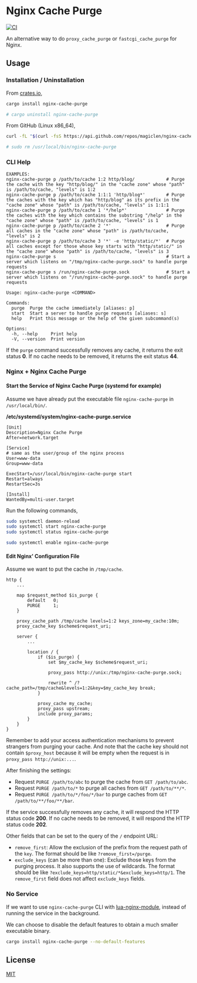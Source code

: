Nginx Cache Purge
====================

[![CI](https://github.com/magiclen/nginx-cache-purge/actions/workflows/ci.yml/badge.svg)](https://github.com/magiclen/nginx-cache-purge/actions/workflows/ci.yml)

An alternative way to do `proxy_cache_purge` or `fastcgi_cache_purge` for Nginx.

## Usage

### Installation / Uninstallation

From [crates.io](https://crates.io/crates/nginx-cache-purge),

```bash
cargo install nginx-cache-purge

# cargo uninstall nginx-cache-purge
```

From GitHub (Linux x86_64),

```bash
curl -fL "$(curl -fsS https://api.github.com/repos/magiclen/nginx-cache-purge/releases/latest | sed -r -n 's/.*"browser_download_url": *"(.*\/nginx-cache-purge_'$(uname -m)')".*/\1/p')" -O && sudo mv nginx-cache-purge_$(uname -m) /usr/local/bin/nginx-cache-purge && sudo chmod +x /usr/local/bin/nginx-cache-purge

# sudo rm /usr/local/bin/nginx-cache-purge
```

### CLI Help

```
EXAMPLES:
nginx-cache-purge p /path/to/cache 1:2 http/blog/            # Purge the cache with the key "http/blog/" in the "cache zone" whose "path" is /path/to/cache, "levels" is 1:2
nginx-cache-purge p /path/to/cache 1:1:1 'http/blog*'        # Purge the caches with the key which has "http/blog" as its prefix in the "cache zone" whose "path" is /path/to/cache, "levels" is 1:1:1
nginx-cache-purge p /path/to/cache 1 '*/help*'               # Purge the caches with the key which contains the substring "/help" in the "cache zone" whose "path" is /path/to/cache, "levels" is 1
nginx-cache-purge p /path/to/cache 2 '*'                     # Purge all caches in the "cache zone" whose "path" is /path/to/cache, "levels" is 2
nginx-cache-purge p /path/to/cache 3 '*' -e 'http/static/*'  # Purge all caches except for those whose key starts with "http/static/" in the "cache zone" whose "path" is /path/to/cache, "levels" is 3
nginx-cache-purge s                                          # Start a server which listens on "/tmp/nginx-cache-purge.sock" to handle purge requests
nginx-cache-purge s /run/nginx-cache-purge.sock              # Start a server which listens on "/run/nginx-cache-purge.sock" to handle purge requests

Usage: nginx-cache-purge <COMMAND>

Commands:
  purge  Purge the cache immediately [aliases: p]
  start  Start a server to handle purge requests [aliases: s]
  help   Print this message or the help of the given subcommand(s)

Options:
  -h, --help     Print help
  -V, --version  Print version
```

If the `purge` command successfully removes any cache, it returns the exit status **0**. If no cache needs to be removed, it returns the exit status **44**.

### Nginx + Nginx Cache Purge

#### Start the Service of Nginx Cache Purge (systemd for example)

Assume we have already put the executable file `nginx-cache-purge` in `/usr/local/bin/`.

**/etc/systemd/system/nginx-cache-purge.service**

```
[Unit]
Description=Nginx Cache Purge
After=network.target
 
[Service]
# same as the user/group of the nginx process
User=www-data
Group=www-data

ExecStart=/usr/local/bin/nginx-cache-purge start
Restart=always
RestartSec=3s
 
[Install]
WantedBy=multi-user.target
```

Run the following commands,

```bash
sudo systemctl daemon-reload
sudo systemctl start nginx-cache-purge
sudo systemctl status nginx-cache-purge

sudo systemctl enable nginx-cache-purge
```

#### Edit Nginx' Configuration File

Assume we want to put the cache in `/tmp/cache`.

```nginx
http {
    ...

    map $request_method $is_purge {                                                             
        default   0;
        PURGE     1;
    }

    proxy_cache_path /tmp/cache levels=1:2 keys_zone=my_cache:10m;
    proxy_cache_key $scheme$request_uri;

    server {
        ...

        location / {
            if ($is_purge) {
                set $my_cache_key $scheme$request_uri;
            
                proxy_pass http://unix:/tmp/nginx-cache-purge.sock;
                
                rewrite ^ /?cache_path=/tmp/cache&levels=1:2&key=$my_cache_key break;
            }

            proxy_cache my_cache;
            proxy_pass upstream;
            include proxy_params;
        }
    }
}
```

Remember to add your access authentication mechanisms to prevent strangers from purging your cache. And note that the cache key should not contain `$proxy_host` because it will be empty when the request is in `proxy_pass http://unix:...`.

After finishing the settings:

* Request `PURGE /path/to/abc` to purge the cache from `GET /path/to/abc`.
* Request `PURGE /path/to/*` to purge all caches from `GET /path/to/**/*`.
* Request `PURGE /path/to/*/foo/*/bar` to purge caches from `GET /path/to/**/foo/**/bar`.

If the service successfully removes any cache, it will respond the HTTP status code **200**. If no cache needs to be removed, it will respond the HTTP status code **202**.

Other fields that can be set to the query of the `/` endpoint URL:

* `remove_first`: Allow the exclusion of the prefix from the request path of the `key`. The format should be like `?remove_first=/purge`.
* `exclude_keys` (can be more than one): Exclude those keys from the purging process. It also supports the use of wildcards. The format should be like `?exclude_keys=http/static/*&exclude_keys=http/1`. The `remove_first` field does not affect `exclude_keys` fields.

### No Service

If we want to use `nginx-cache-purge` CLI with [lua-nginx-module](https://github.com/openresty/lua-nginx-module), instead of running the service in the background.

We can choose to disable the default features to obtain a much smaller executable binary.

```bash
cargo install nginx-cache-purge --no-default-features
```

## License

[MIT](LICENSE)